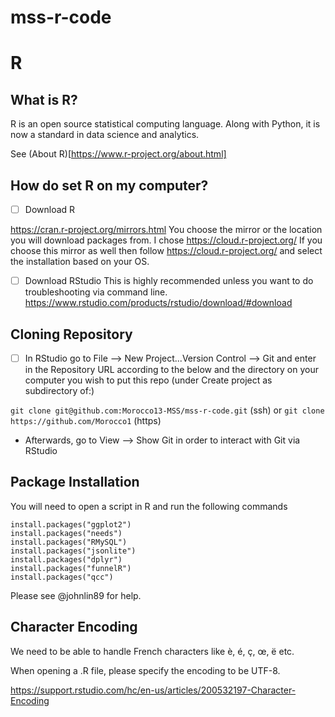 # mss-r-code

# R
## What is R?

R is an open source statistical computing language. Along with Python, it is now a standard in data science and analytics.

See (About R)[https://www.r-project.org/about.html]

## How do set R on my computer?

- [ ] Download R

https://cran.r-project.org/mirrors.html
You choose the mirror or the location you will download packages from. I chose https://cloud.r-project.org/ If you choose this mirror as well then follow https://cloud.r-project.org/ and select the installation based on your OS.

- [ ] Download RStudio
This is highly recommended unless you want to do troubleshooting via command line.
https://www.rstudio.com/products/rstudio/download/#download

## Cloning Repository

- [ ] In RStudio go to File --> New Project...Version Control --> Git and enter in the Repository URL according to the below and the directory on your computer you wish to put this repo (under Create project as subdirectory of:)

`git clone git@github.com:Morocco13-MSS/mss-r-code.git` (ssh) or `git clone https://github.com/Morocco1` (https)

- Afterwards, go to View --> Show Git in order to interact with Git via RStudio

## Package Installation
You will need to open a script in R and run the following commands

```
install.packages("ggplot2")
install.packages("needs")
install.packages("RMySQL")
install.packages("jsonlite")
install.packages("dplyr")
install.packages("funnelR")
install.packages("qcc")
```

Please see @johnlin89 for help.

## Character Encoding

We need to be able to handle French characters like è, é, ç, œ, ë etc.

When opening a .R file, please specify the encoding to be UTF-8.

https://support.rstudio.com/hc/en-us/articles/200532197-Character-Encoding

